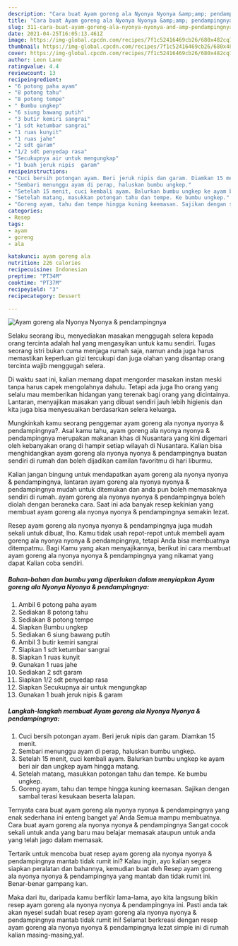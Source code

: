 ```yaml
---
description: "Cara buat Ayam goreng ala Nyonya Nyonya &amp;amp; pendampingnya yang nikmat Untuk Jualan"
title: "Cara buat Ayam goreng ala Nyonya Nyonya &amp;amp; pendampingnya yang nikmat Untuk Jualan"
slug: 311-cara-buat-ayam-goreng-ala-nyonya-nyonya-and-amp-pendampingnya-yang-nikmat-untuk-jualan
date: 2021-04-25T16:05:13.461Z
image: https://img-global.cpcdn.com/recipes/7f1c52416469cb26/680x482cq70/ayam-goreng-ala-nyonya-nyonya-pendampingnya-foto-resep-utama.jpg
thumbnail: https://img-global.cpcdn.com/recipes/7f1c52416469cb26/680x482cq70/ayam-goreng-ala-nyonya-nyonya-pendampingnya-foto-resep-utama.jpg
cover: https://img-global.cpcdn.com/recipes/7f1c52416469cb26/680x482cq70/ayam-goreng-ala-nyonya-nyonya-pendampingnya-foto-resep-utama.jpg
author: Leon Lane
ratingvalue: 4.4
reviewcount: 13
recipeingredient:
- "6 potong paha ayam"
- "8 potong tahu"
- "8 potong tempe"
- " Bumbu ungkep"
- "6 siung bawang putih"
- "3 butir kemiri sangrai"
- "1 sdt ketumbar sangrai"
- "1 ruas kunyit"
- "1 ruas jahe"
- "2 sdt garam"
- "1/2 sdt penyedap rasa"
- "Secukupnya air untuk mengungkap"
- "1 buah jeruk nipis  garam"
recipeinstructions:
- "Cuci bersih potongan ayam. Beri jeruk nipis dan garam. Diamkan 15 menit."
- "Sembari menunggu ayam di perap, haluskan bumbu ungkep."
- "Setelah 15 menit, cuci kembali ayam. Balurkan bumbu ungkep ke ayam beri air dan ungkep ayam hingga matang."
- "Setelah matang, masukkan potongan tahu dan tempe. Ke bumbu ungkep."
- "Goreng ayam, tahu dan tempe hingga kuning keemasan. Sajikan dengan sambal terasi kesukaan beserta lalapan."
categories:
- Resep
tags:
- ayam
- goreng
- ala

katakunci: ayam goreng ala 
nutrition: 226 calories
recipecuisine: Indonesian
preptime: "PT34M"
cooktime: "PT37M"
recipeyield: "3"
recipecategory: Dessert

---
```



![Ayam goreng ala Nyonya Nyonya &amp; pendampingnya](https://img-global.cpcdn.com/recipes/7f1c52416469cb26/680x482cq70/ayam-goreng-ala-nyonya-nyonya-pendampingnya-foto-resep-utama.jpg)

Selaku seorang ibu, menyediakan masakan menggugah selera kepada orang tercinta adalah hal yang mengasyikan untuk kamu sendiri. Tugas seorang istri bukan cuma menjaga rumah saja, namun anda juga harus memastikan keperluan gizi tercukupi dan juga olahan yang disantap orang tercinta wajib menggugah selera.

Di waktu  saat ini, kalian memang dapat mengorder masakan instan meski tanpa harus capek mengolahnya dahulu. Tetapi ada juga lho orang yang selalu mau memberikan hidangan yang terenak bagi orang yang dicintainya. Lantaran, menyajikan masakan yang dibuat sendiri jauh lebih higienis dan kita juga bisa menyesuaikan berdasarkan selera keluarga. 



Mungkinkah kamu seorang penggemar ayam goreng ala nyonya nyonya &amp; pendampingnya?. Asal kamu tahu, ayam goreng ala nyonya nyonya &amp; pendampingnya merupakan makanan khas di Nusantara yang kini digemari oleh kebanyakan orang di hampir setiap wilayah di Nusantara. Kalian bisa menghidangkan ayam goreng ala nyonya nyonya &amp; pendampingnya buatan sendiri di rumah dan boleh dijadikan camilan favoritmu di hari liburmu.

Kalian jangan bingung untuk mendapatkan ayam goreng ala nyonya nyonya &amp; pendampingnya, lantaran ayam goreng ala nyonya nyonya &amp; pendampingnya mudah untuk ditemukan dan anda pun boleh memasaknya sendiri di rumah. ayam goreng ala nyonya nyonya &amp; pendampingnya boleh diolah dengan beraneka cara. Saat ini ada banyak resep kekinian yang membuat ayam goreng ala nyonya nyonya &amp; pendampingnya semakin lezat.

Resep ayam goreng ala nyonya nyonya &amp; pendampingnya juga mudah sekali untuk dibuat, lho. Kamu tidak usah repot-repot untuk membeli ayam goreng ala nyonya nyonya &amp; pendampingnya, tetapi Anda bisa membuatnya ditempatmu. Bagi Kamu yang akan menyajikannya, berikut ini cara membuat ayam goreng ala nyonya nyonya &amp; pendampingnya yang nikamat yang dapat Kalian coba sendiri.

<!--inarticleads1-->

##### Bahan-bahan dan bumbu yang diperlukan dalam menyiapkan Ayam goreng ala Nyonya Nyonya &amp; pendampingnya:

1. Ambil 6 potong paha ayam
1. Sediakan 8 potong tahu
1. Sediakan 8 potong tempe
1. Siapkan  Bumbu ungkep
1. Sediakan 6 siung bawang putih
1. Ambil 3 butir kemiri sangrai
1. Siapkan 1 sdt ketumbar sangrai
1. Siapkan 1 ruas kunyit
1. Gunakan 1 ruas jahe
1. Sediakan 2 sdt garam
1. Siapkan 1/2 sdt penyedap rasa
1. Siapkan Secukupnya air untuk mengungkap
1. Gunakan 1 buah jeruk nipis &amp; garam




<!--inarticleads2-->

##### Langkah-langkah membuat Ayam goreng ala Nyonya Nyonya &amp; pendampingnya:

1. Cuci bersih potongan ayam. Beri jeruk nipis dan garam. Diamkan 15 menit.
1. Sembari menunggu ayam di perap, haluskan bumbu ungkep.
1. Setelah 15 menit, cuci kembali ayam. Balurkan bumbu ungkep ke ayam beri air dan ungkep ayam hingga matang.
1. Setelah matang, masukkan potongan tahu dan tempe. Ke bumbu ungkep.
1. Goreng ayam, tahu dan tempe hingga kuning keemasan. Sajikan dengan sambal terasi kesukaan beserta lalapan.




Ternyata cara buat ayam goreng ala nyonya nyonya &amp; pendampingnya yang enak sederhana ini enteng banget ya! Anda Semua mampu membuatnya. Cara buat ayam goreng ala nyonya nyonya &amp; pendampingnya Sangat cocok sekali untuk anda yang baru mau belajar memasak ataupun untuk anda yang telah jago dalam memasak.

Tertarik untuk mencoba buat resep ayam goreng ala nyonya nyonya &amp; pendampingnya mantab tidak rumit ini? Kalau ingin, ayo kalian segera siapkan peralatan dan bahannya, kemudian buat deh Resep ayam goreng ala nyonya nyonya &amp; pendampingnya yang mantab dan tidak rumit ini. Benar-benar gampang kan. 

Maka dari itu, daripada kamu berfikir lama-lama, ayo kita langsung bikin resep ayam goreng ala nyonya nyonya &amp; pendampingnya ini. Pasti anda tak akan nyesel sudah buat resep ayam goreng ala nyonya nyonya &amp; pendampingnya mantab tidak rumit ini! Selamat berkreasi dengan resep ayam goreng ala nyonya nyonya &amp; pendampingnya lezat simple ini di rumah kalian masing-masing,ya!.

